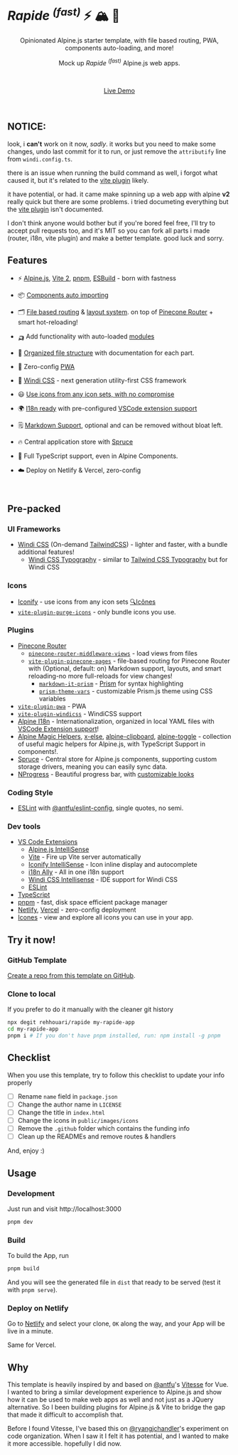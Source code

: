 # <i>Rapide</i> <sup><em>(fast)</em></sup> :zap: :mountain_snow: :evergreen_tree:

<p align='center'>
Opinionated Alpine.js starter template, with file based routing, PWA, components auto-loading, and more!

<p align='center'>
Mock up <i>Rapide</i> <sup><em>(fast)</em></sup> Alpine.js web apps.<br>
</p>

<br>

<p align='center'>
<a href="https://rapide.vercel.app/">Live Demo</a>
</p>
<br>

## NOTICE:

look, i **can't** work on it now, _sadly_. it works but you need to make some changes, undo last commit for it to run, or just remove the `attributify` line from `windi.config.ts`.

there is an issue when running the build command as well, i forgot what caused it, but it's related to the [vite plugin](https://github.com/pinecone-router/vite-plugin-pinecone-pages) likely.

it have potential, or had. it came make spinning up a web app with alpine **v2** really quick but there are some problems. i tried documeting everything but the [vite plugin](https://github.com/pinecone-router/vite-plugin-pinecone-pages) isn't documented.

I don't think anyone would bother but if you're bored feel free, I'll try to accept pull requests too, and it's MIT so you can fork all parts i made (router, i18n, vite plugin) and make a better template. good luck and sorry.


## Features

-   ⚡️ [Alpine.js](https://github.com/alpinejs/alpine), [Vite 2](https://github.com/vitejs/vite), [pnpm](https://pnpm.js.org/), [ESBuild](https://github.com/evanw/esbuild) - born with fastness

-   📦 [Components auto importing](./src/components)

-   🗂 [File based routing](./src/pages) & [layout system](./src/layouts). on top of [Pinecone Router](https://gihtub.com/pinecone-router/router) + smart hot-reloading!

-   🛺  Add functionality with auto-loaded [modules](./src/modules)

-   📑 [Organized file structure](./src/) with documentation for each part.

-   📲 Zero-config [PWA](https://github.com/antfu/vite-plugin-pwa)

-   🎨 [Windi CSS](https://github.com/windicss/windicss) - next generation utility-first CSS framework

-   😃 [Use icons from any icon sets, with no compromise](./index.html#L120)

-   🌍 [I18n ready](./locales) with pre-configured [VSCode extension support](#dev-tools)

-   🗒 [Markdown Support](./src/pages), optional and can be removed without bloat left.

-   🔥 Central application store with [Spruce](./src/store)

-   🦾 Full TypeScript support, even in Alpine Components.

-   ☁️ Deploy on Netlify & Vercel, zero-config

<br>

## Pre-packed

### UI Frameworks

-   [Windi CSS](https://github.com/windicss/windicss) (On-demand [TailwindCSS](https://tailwindcss.com/)) - lighter and faster, with a bundle additional features!
    -   [Windi CSS Typography](https://windicss.netlify.app/guide/plugins.html#typography) - similar to [Tailwind CSS Typography](https://github.com/tailwindlabs/tailwindcss-typograph) but for Windi CSS

### Icons

-   [Iconify](https://iconify.design) - use icons from any icon sets [🔍Icônes](https://icones.netlify.app/)
-   [`vite-plugin-purge-icons`](https://github.com/antfu/vite-plugin-icons) - only bundle icons you use.

### Plugins

-   [Pinecone Router](https://github.com/pinecone-router/router)
    -   [`pinecone-router-middleware-views`](https://github.com/pinecone-router/middleware-views) - load views from files
    -   [`vite-plugin-pinecone-pages`](https://github.com/rehhouari/vite-plugin-pinecone-pages) - file-based routing for Pinecone Router with (Optional, default: on) Markdown support, layouts, and smart reloading-no more full-reloads for view changes!
		-    [`markdown-it-prism`](https://github.com/jGleitz/markdown-it-prism) - [Prism](https://prismjs.com/) for syntax highlighting
    	-   [`prism-theme-vars`](https://github.com/antfu/prism-theme-vars) - customizable Prism.js theme using CSS variables
-   [`vite-plugin-pwa`](https://github.com/antfu/vite-plugin-pwa) - PWA
-   [`vite-plugin-windicss`](https://github.com/antfu/vite-plugin-windicss) - WindiCSS support
-   [Alpine I18n](https://github.com/rehhouari/alpinejs-i18n) - Internationalization, organized in local YAML files with [VSCode Extension support](#dev-tools)!
-   [Alpine Magic Helpers](https://github.com/alpine-collective/alpine-magic-helper), [x-else](https://github.com/ryangjchandler/x-else), [alpine-clipboard](https://github.com/ryangjchandler/alpine-clipboard), [alpine-toggle](https://github.com/ryangjchandler/alpine-toggle) - collection of useful magic helpers for Alpine.js, with TypeScript Support in components!.
-   [Spruce](./src/store) - Central store for Alpine.js components, supporting custom storage drivers, meaning you can easily sync data.
-   [NProgress](./src/modules/nprogress.js) - Beautiful progress bar, with [customizable looks](./src/styles/nprogress.css)

### Coding Style

-   [ESLint](https://eslint.org/) with [@antfu/eslint-config](https://github.com/antfu/eslint-config), single quotes, no semi.

### Dev tools

-   [VS Code Extensions](./.vscode/extensions.json)
    -   [Alpine.js IntelliSense](https://marketplace.visualstudio.com/items?itemName=adrianwilczynski.alpine-js-intellisense)
    -   [Vite](https://marketplace.visualstudio.com/items?itemName=antfu.vite) - Fire up Vite server automatically
    -   [Iconify IntelliSense](https://marketplace.visualstudio.com/items?itemName=antfu.iconify) - Icon inline display and autocomplete
    -   [i18n Ally](https://marketplace.visualstudio.com/items?itemName=lokalise.i18n-ally) - All in one i18n support
    -   [Windi CSS Intellisense](https://marketplace.visualstudio.com/items?itemName=voorjaar.windicss-intellisense) - IDE support for Windi CSS
    -   [ESLint](https://marketplace.visualstudio.com/items?itemName=dbaeumer.vscode-eslint)
-   [TypeScript](https://www.typescriptlang.org/)
-   [pnpm](https://pnpm.js.org/) - fast, disk space efficient package manager
-   [Netlify](https://www.netlify.com/), [Vercel](https://vercel.com/) - zero-config deployment
-   [Icones](https://icones.netlify.app/) - view and explore all icons you can use in your app.  

## Try it now!

### GitHub Template

[Create a repo from this template on GitHub](https://github.com/rehhouari/rapide/generate).

### Clone to local

If you prefer to do it manually with the cleaner git history

```bash
npx degit rehhouari/rapide my-rapide-app
cd my-rapide-app
pnpm i # If you don't have pnpm installed, run: npm install -g pnpm
```

## Checklist

When you use this template, try to follow this checklist to update your info properly

-   [ ] Rename `name` field in `package.json`
-   [ ] Change the author name in `LICENSE`
-   [ ] Change the title in `index.html`
-   [ ] Change the icons in `public/images/icons`
-   [ ] Remove the `.github` folder which contains the funding info
-   [ ] Clean up the READMEs and remove routes & handlers

And, enjoy :)

## Usage

### Development

Just run and visit http://localhost:3000

```bash
pnpm dev
```

### Build

To build the App, run

```bash
pnpm build
```

And you will see the generated file in `dist` that ready to be served (test it with `pnpm serve`).

### Deploy on Netlify

Go to [Netlify](https://app.netlify.com/start) and select your clone, `OK` along the way, and your App will be live in a minute.

Same for Vercel.

## Why

This template is heavily inspired by and based on [@antfu](https://github.com/antfu)'s [Vitesse](https://github.com/antfu/vitesse) for Vue. I wanted to bring a similar development experience to Alpine.js and show how it can be used to make web apps as well and not just as a JQuery alternative. So I been building plugins for Alpine.js & Vite to bridge the gap that made it difficult to accomplish that.

Before I found Vitesse, I've based this on [@ryangjchandler](https://github.com/ryangjchandler)'s experiment on code organization. When I saw it I felt it has potential, and I wanted to make it more accessible. hopefully I did now.
